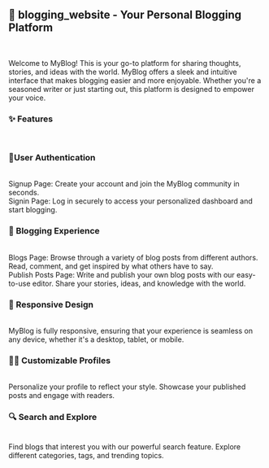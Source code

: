 <h2>📝 blogging_website - Your Personal Blogging Platform</h2><br/>
<p>Welcome to MyBlog! This is your go-to platform for sharing thoughts, stories, and ideas with the world. MyBlog offers a sleek and intuitive interface that makes blogging easier and more enjoyable. Whether you're a seasoned writer or just starting out, this platform is designed to empower your voice.</p>

<h3>✨ Features</h3><br/>
<h3>🔐User Authentication</h3><br/>
Signup Page: Create your account and join the MyBlog community in seconds.<br/>
Signin Page: Log in securely to access your personalized dashboard and start blogging.<br/>
<h3>📰 Blogging Experience</h3><br/>
Blogs Page: Browse through a variety of blog posts from different authors. Read, comment, and get inspired by what others have to say.<br/>
Publish Posts Page: Write and publish your own blog posts with our easy-to-use editor. Share your stories, ideas, and knowledge with the world.<br/>
<h3>📱 Responsive Design</h3><br/>
MyBlog is fully responsive, ensuring that your experience is seamless on any device, whether it's a desktop, tablet, or mobile.<br/>
<h3>📰🎨 Customizable Profiles</h3><br/>
Personalize your profile to reflect your style. Showcase your published posts and engage with readers.<br/>
<h3>🔍 Search and Explore</h3><br/>
Find blogs that interest you with our powerful search feature. Explore different categories, tags, and trending topics.<br/>





